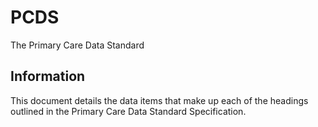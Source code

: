 # PCDS
The Primary Care Data Standard

## Information
This document details the data items that make up each of the headings outlined in the Primary Care Data Standard Specification.
